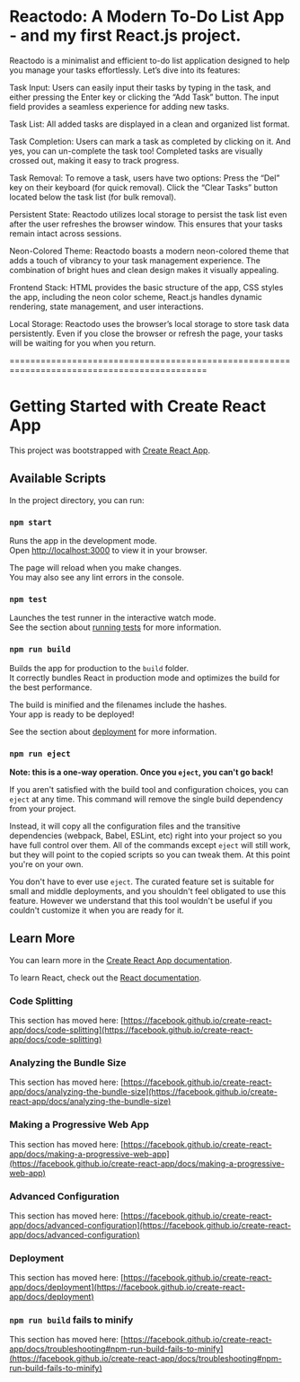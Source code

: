 # Reactodo: A Modern To-Do List App - and my first React.js project. #

Reactodo is a minimalist and efficient to-do list application designed to help you manage your tasks effortlessly. Let’s dive into its features:

Task Input:
Users can easily input their tasks by typing in the task, and either pressing the Enter key or clicking the “Add Task” button.
The input field provides a seamless experience for adding new tasks.

Task List:
All added tasks are displayed in a clean and organized list format.

Task Completion:
Users can mark a task as completed by clicking on it. And yes, you can un-complete the task too!
Completed tasks are visually crossed out, making it easy to track progress.

Task Removal:
To remove a task, users have two options:
Press the “Del” key on their keyboard (for quick removal).
Click the “Clear Tasks” button located below the task list (for bulk removal).

Persistent State:
Reactodo utilizes local storage to persist the task list even after the user refreshes the browser window.
This ensures that your tasks remain intact across sessions.

Neon-Colored Theme:
Reactodo boasts a modern neon-colored theme that adds a touch of vibrancy to your task management experience.
The combination of bright hues and clean design makes it visually appealing.

Frontend Stack:
HTML provides the basic structure of the app, CSS styles the app, including the neon color scheme, React.js handles dynamic rendering, state management, and user interactions.

Local Storage:
Reactodo uses the browser’s local storage to store task data persistently.
Even if you close the browser or refresh the page, your tasks will be waiting for you when you return.

============================================================================================

# Getting Started with Create React App

This project was bootstrapped with [Create React App](https://github.com/facebook/create-react-app).

## Available Scripts

In the project directory, you can run:

### `npm start`

Runs the app in the development mode.\
Open [http://localhost:3000](http://localhost:3000) to view it in your browser.

The page will reload when you make changes.\
You may also see any lint errors in the console.

### `npm test`

Launches the test runner in the interactive watch mode.\
See the section about [running tests](https://facebook.github.io/create-react-app/docs/running-tests) for more information.

### `npm run build`

Builds the app for production to the `build` folder.\
It correctly bundles React in production mode and optimizes the build for the best performance.

The build is minified and the filenames include the hashes.\
Your app is ready to be deployed!

See the section about [deployment](https://facebook.github.io/create-react-app/docs/deployment) for more information.

### `npm run eject`

**Note: this is a one-way operation. Once you `eject`, you can't go back!**

If you aren't satisfied with the build tool and configuration choices, you can `eject` at any time. This command will remove the single build dependency from your project.

Instead, it will copy all the configuration files and the transitive dependencies (webpack, Babel, ESLint, etc) right into your project so you have full control over them. All of the commands except `eject` will still work, but they will point to the copied scripts so you can tweak them. At this point you're on your own.

You don't have to ever use `eject`. The curated feature set is suitable for small and middle deployments, and you shouldn't feel obligated to use this feature. However we understand that this tool wouldn't be useful if you couldn't customize it when you are ready for it.

## Learn More

You can learn more in the [Create React App documentation](https://facebook.github.io/create-react-app/docs/getting-started).

To learn React, check out the [React documentation](https://reactjs.org/).

### Code Splitting

This section has moved here: [https://facebook.github.io/create-react-app/docs/code-splitting](https://facebook.github.io/create-react-app/docs/code-splitting)

### Analyzing the Bundle Size

This section has moved here: [https://facebook.github.io/create-react-app/docs/analyzing-the-bundle-size](https://facebook.github.io/create-react-app/docs/analyzing-the-bundle-size)

### Making a Progressive Web App

This section has moved here: [https://facebook.github.io/create-react-app/docs/making-a-progressive-web-app](https://facebook.github.io/create-react-app/docs/making-a-progressive-web-app)

### Advanced Configuration

This section has moved here: [https://facebook.github.io/create-react-app/docs/advanced-configuration](https://facebook.github.io/create-react-app/docs/advanced-configuration)

### Deployment

This section has moved here: [https://facebook.github.io/create-react-app/docs/deployment](https://facebook.github.io/create-react-app/docs/deployment)

### `npm run build` fails to minify

This section has moved here: [https://facebook.github.io/create-react-app/docs/troubleshooting#npm-run-build-fails-to-minify](https://facebook.github.io/create-react-app/docs/troubleshooting#npm-run-build-fails-to-minify)
